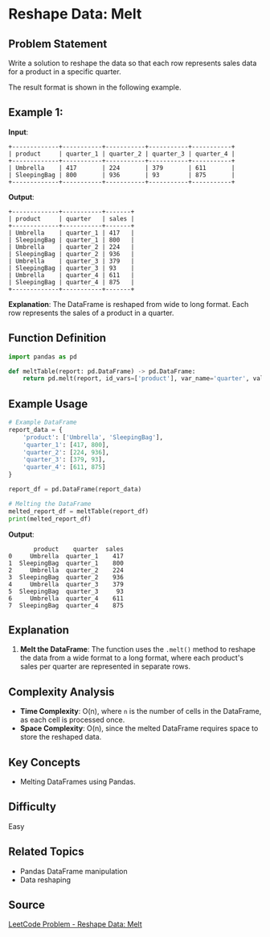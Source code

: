 # Reshape Data: Melt

## Problem Statement
Write a solution to reshape the data so that each row represents sales data for a product in a specific quarter.

The result format is shown in the following example.

## Example 1:

**Input**:
```
+-------------+-----------+-----------+-----------+-----------+
| product     | quarter_1 | quarter_2 | quarter_3 | quarter_4 |
+-------------+-----------+-----------+-----------+-----------+
| Umbrella    | 417       | 224       | 379       | 611       |
| SleepingBag | 800       | 936       | 93        | 875       |
+-------------+-----------+-----------+-----------+-----------+
```

**Output**:
```
+-------------+-----------+-------+
| product     | quarter   | sales |
+-------------+-----------+-------+
| Umbrella    | quarter_1 | 417   |
| SleepingBag | quarter_1 | 800   |
| Umbrella    | quarter_2 | 224   |
| SleepingBag | quarter_2 | 936   |
| Umbrella    | quarter_3 | 379   |
| SleepingBag | quarter_3 | 93    |
| Umbrella    | quarter_4 | 611   |
| SleepingBag | quarter_4 | 875   |
+-------------+-----------+-------+
```

**Explanation**:
The DataFrame is reshaped from wide to long format. Each row represents the sales of a product in a quarter.

## Function Definition
```python
import pandas as pd

def meltTable(report: pd.DataFrame) -> pd.DataFrame:
    return pd.melt(report, id_vars=['product'], var_name='quarter', value_name='sales')
```

## Example Usage
```python
# Example DataFrame
report_data = {
    'product': ['Umbrella', 'SleepingBag'],
    'quarter_1': [417, 800],
    'quarter_2': [224, 936],
    'quarter_3': [379, 93],
    'quarter_4': [611, 875]
}

report_df = pd.DataFrame(report_data)

# Melting the DataFrame
melted_report_df = meltTable(report_df)
print(melted_report_df)
```

**Output**:
```
       product    quarter  sales
0     Umbrella  quarter_1    417
1  SleepingBag  quarter_1    800
2     Umbrella  quarter_2    224
3  SleepingBag  quarter_2    936
4     Umbrella  quarter_3    379
5  SleepingBag  quarter_3     93
6     Umbrella  quarter_4    611
7  SleepingBag  quarter_4    875
```

## Explanation
1. **Melt the DataFrame**: The function uses the `.melt()` method to reshape the data from a wide format to a long format, where each product's sales per quarter are represented in separate rows.

## Complexity Analysis
- **Time Complexity**: O(n), where `n` is the number of cells in the DataFrame, as each cell is processed once.
- **Space Complexity**: O(n), since the melted DataFrame requires space to store the reshaped data.

## Key Concepts
- Melting DataFrames using Pandas.

## Difficulty
Easy

## Related Topics
- Pandas DataFrame manipulation
- Data reshaping

## Source
[LeetCode Problem - Reshape Data: Melt](https://leetcode.com/problems/reshape-data-melt/?envType=study-plan-v2&envId=introduction-to-pandas&lang=pythondata)
